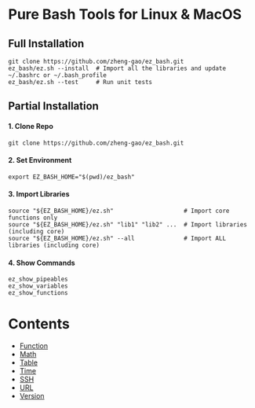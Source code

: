# Pure Bash Tools for Linux & MacOS
## Full Installation
```shell
git clone https://github.com/zheng-gao/ez_bash.git
ez_bash/ez.sh --install  # Import all the libraries and update ~/.bashrc or ~/.bash_profile
ez_bash/ez.sh --test     # Run unit tests
```
## Partial Installation
#### 1. Clone Repo
```shell
git clone https://github.com/zheng-gao/ez_bash.git
````
#### 2. Set Environment
```shell
export EZ_BASH_HOME="$(pwd)/ez_bash"
```
#### 3. Import Libraries
```shell
source "${EZ_BASH_HOME}/ez.sh"                    # Import core functions only
source "${EZ_BASH_HOME}/ez.sh" "lib1" "lib2" ...  # Import libraries (including core)
source "${EZ_BASH_HOME}/ez.sh" --all              # Import ALL libraries (including core)
```
#### 4. Show Commands
```shell
ez_show_pipeables
ez_show_variables
ez_show_functions
```
# Contents
* [Function](docs/function.md)
* [Math](docs/math.md)
* [Table](docs/table.md)
* [Time](docs/time.md)
* [SSH](docs/ssh.md)
* [URL](docs/url.md)
* [Version](docs/version.md)

